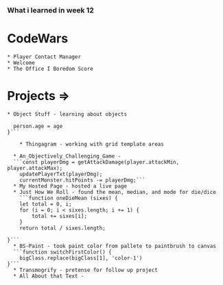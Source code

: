 ### What i learned in week 12

# CodeWars
    * Player Contact Manager
    * Welcome
    * The Office I Boredom Score

# Projects =>
    * Object Stuff - learning about objects
```function setAge(person, age) {
  person.age = age
}```

    * Thingagram - working with grid template areas

  * An_Objectively_Challenging_Game - 
  ```const playerDmg = getAttackDamage(player.attackMin, player.attackMax);
    updatePlayerTxt(playerDmg);
    currentMonster.hitPoints -= playerDmg;``` 
  * My Hosted Page - hosted a live page
  * Just How We Roll - found the mean, median, and mode for die/dice
    ```function oneDieMean (sixes) {
    let total = 0, i;
    for (i = 0; i < sixes.length; i += 1) {
        total += sixes[i];
    }
    return total / sixes.length;

}```
  * BS-Paint - took paint color from pallete to paintbrush to canvas 
  ```function switchFirstColor() {
    bigClass.replace(bigClass[1], 'color-1')
}```
  * Transmogrify - pretense for follow up project
  * All About that Text - 